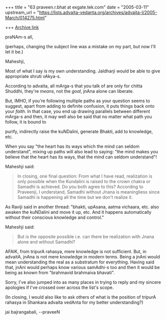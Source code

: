 +++
title = "63 praveen.r.bhat at exgate.tek.com"
date = "2005-03-11"
upstream_url = "https://lists.advaita-vedanta.org/archives/advaita-l/2005-March/014275.html"

+++
[Archive link](https://lists.advaita-vedanta.org/archives/advaita-l/2005-March/014275.html)

praNAm-s all,

(perhaps, changing the subject line was a mistake on my part, but now I'll 
let it be.)

Maheshji,

Most of what I say is my own understanding. Jaldharji would be able to give 
appropriate shruti vAkya-s.

According to advaita, all mArga-s that you talk of are only for chitta
Shuddhi,
they're *means*, not the *goal*, jnAna alone can liberate.

But, IMHO, if you're following multiple paths as your question seems to
suggest, 
apart from adding to definite confusion, it puts things back onto your
*faith*.
In that case, you end up drawing parallels between different mArga-s and
then, 
it may well also be said that no matter what path you follow, it is bound to

purify, indirectly raise the kuNDalini, generate Bhakti, add to knowledge,
etc.

When you say "the heart has its ways which the mind can seldom understand",
mixing 
up paths will also lead to saying: "the mind makes you believe that the
heart has 
its ways, that the mind can seldom understand"!


Maheshji said: 
> In closing, one final question: From what I have read, realization is
> only possible when the Kundalini is raised to the crown chakra or
> Samadhi is achieved. Do you both agree to this? According to
> Praveenji, I understand, Samadhi without Jnana is meaningliess since
> Samadhi is happening all the time but we don't realize it. 

As Raviji said in another thread:
"bhakti, upAsana, aatma vichaara, etc. also awaken the kuNDalini and 
move it up, etc. And it happens automatically without their conscious 
knowledge and control."

Maheshji said:
> But is the
> opposite possible i.e. can there be realization with Jnana alone and
> without Samadhi?

AFAIK, from tripurA rahasya, mere knowledge is not sufficient. But, in
advaitA, 
jnAna is not mere knowledge in modern terms. Being a jnAni would mean
understanding 
the real as a substratum for everything. Having said that, jnAni would
perhaps 
know various samAdhi-s too and then it would be being as known from
"brahmavid 
brahmaiva bhavati".

Sorry, I've also jumped into as many places in trying to reply and my
sincere 
apologies if I've crossed over across the list's scope.

(In closing, I would also like to ask others of what is the position of
tripurA rahasya 
in Shankara advaita vedAnta for my better understanding?)

jai bajrangabali,
--praveeN

